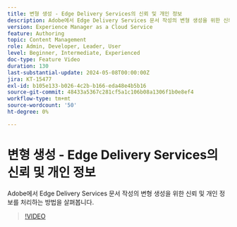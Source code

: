 ```yaml
---
title: 변형 생성 - Edge Delivery Services의 신뢰 및 개인 정보
description: Adobe에서 Edge Delivery Services 문서 작성의 변형 생성을 위한 신뢰 및 개인 정보를 처리하는 방법을 살펴봅니다.
version: Experience Manager as a Cloud Service
feature: Authoring
topic: Content Management
role: Admin, Developer, Leader, User
level: Beginner, Intermediate, Experienced
doc-type: Feature Video
duration: 130
last-substantial-update: 2024-05-08T00:00:00Z
jira: KT-15477
exl-id: b105e133-b026-4c2b-b166-eda48e4b5b16
source-git-commit: 48433a5367c281cf5a1c106b08a1306f1b0e8ef4
workflow-type: tm+mt
source-wordcount: '50'
ht-degree: 0%

---
```


# 변형 생성 - Edge Delivery Services의 신뢰 및 개인 정보

Adobe에서 Edge Delivery Services 문서 작성의 변형 생성을 위한 신뢰 및 개인 정보를 처리하는 방법을 살펴봅니다.

>[!VIDEO](https://video.tv.adobe.com/v/3429060/?learn=on)
